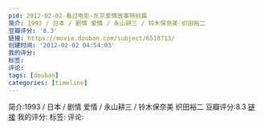```yaml
---
pid: 2012-02-02-看过电影-东京爱情故事特别篇
简介: 1993 / 日本 / 剧情 爱情 / 永山耕三 / 铃木保奈美 织田裕二
豆瓣评分: '8.3'
链接: https://movie.douban.com/subject/6518713/
创建时间: '2012-02-02 04:54:03'
我的评分:
标签:
评论:
tags: [douban]
categories: [timeline]
---
```

简介:1993 / 日本 / 剧情 爱情 / 永山耕三 / 铃木保奈美 织田裕二
豆瓣评分:8.3
[链接](https://movie.douban.com/subject/6518713/)
我的评分:
标签:
评论:
